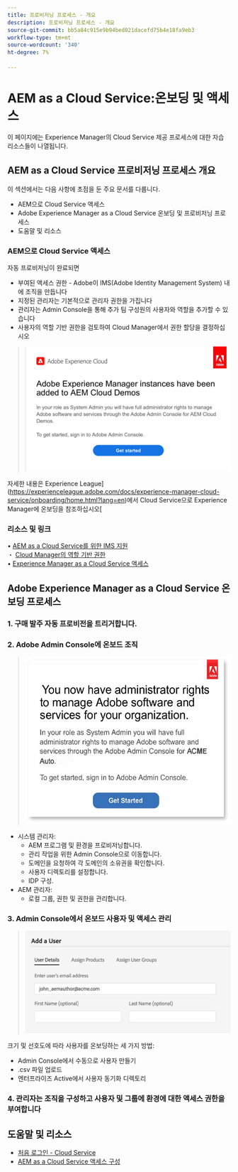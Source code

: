 ```yaml
---
title: 프로비저닝 프로세스 - 개요
description: 프로비저닝 프로세스 - 개요
source-git-commit: bb5a84c915e9b94bed021dacefd75b4e18fa9eb3
workflow-type: tm+mt
source-wordcount: '340'
ht-degree: 7%

---
```



# AEM as a Cloud Service:온보딩 및 액세스

이 페이지에는 Experience Manager의 Cloud Service 제공 프로세스에 대한 자습 리소스들이 나열됩니다.

## AEM as a Cloud Service 프로비저닝 프로세스 개요

이 섹션에서는 다음 사항에 초점을 둔 주요 문서를 다룹니다.

* AEM으로 Cloud Service 액세스
* Adobe Experience Manager as a Cloud Service 온보딩 및 프로비저닝 프로세스
* 도움말 및 리소스


### AEM으로 Cloud Service 액세스

자동 프로비저닝이 완료되면

* 부여된 액세스 권한 - Adobe이 IMS(Adobe Identity Management System) 내에 조직을 만듭니다
* 지정된 관리자는 기본적으로 관리자 권한을 가집니다
* 관리자는 Admin Console을 통해 추가 팀 구성원의 사용자와 역할을 추가할 수 있습니다
* 사용자의 역할 기반 권한을 검토하여 Cloud Manager에서 권한 할당을 결정하십시오

> ![processoverview.jpg](./assets/processOverview.jpg)


자세한 내용은 Experience League](https://experienceleague.adobe.com/docs/experience-manager-cloud-service/onboarding/home.html?lang=en)에서 Cloud Service으로 Experience Manager에 온보딩을 참조하십시오[

### 리소스 및 링크

• [AEM as a Cloud Service를 위한 IMS 지원](https://experienceleague.adobe.com/docs/experience-manager-cloud-service/security/ims-support.html?lang=en)\
・ [Cloud Manager의 역할 기반 권한](https://experienceleague.adobe.com/docs/experience-manager-cloud-service/onboarding/what-is-required/role-based-permissions.html?lang=en#what-is-required)\
• [Experience Manager as a Cloud Service 액세스](https://experienceleague.adobe.com/docs/experience-manager-cloud-service/onboarding/getting-access/navigation.html?lang=en#getting-access)


## Adobe Experience Manager as a Cloud Service 온보딩 프로세스

### 1. 구매 발주 자동 프로비전을 트리거합니다.

### 2. Adobe Admin Console에 온보드 조직

>   ![processoverview2.jpg](./assets/processOverview2.jpg)
* 시스템 관리자:
   * AEM 프로그램 및 환경을 프로비저닝합니다.
   * 관리 작업을 위한 Admin Console으로 이동합니다.
   * 도메인을 요청하여 각 도메인의 소유권을 확인합니다.
   * 사용자 디렉토리를 설정합니다.
   * IDP 구성.
* AEM 관리자:
   * 로컬 그룹, 권한 및 권한을 관리합니다.

### 3. Admin Console에서 온보드 사용자 및 액세스 관리

>   ![processoverview3.jpg](./assets/processOverview3.jpg)

크기 및 선호도에 따라 사용자를 온보딩하는 세 가지 방법:
* Admin Console에서 수동으로 사용자 만들기
* .csv 파일 업로드
* 엔터프라이즈 Active에서 사용자 동기화
디렉토리

### 4. 관리자는 조직을 구성하고 사용자 및 그룹에 환경에 대한 액세스 권한을 부여합니다

## 도움말 및 리소스

* [처음 로그인 - Cloud Service](https://experienceleague.adobe.com/docs/experience-manager-cloud-service/onboarding/getting-access/cloud-service-programs/first-time-login.html#getting-access)
* [AEM as a Cloud Service 액세스 구성](https://experienceleague.adobe.com/docs/experience-manager-learn/cloud-service/accessing/overview.html?lang=en#accessing)
